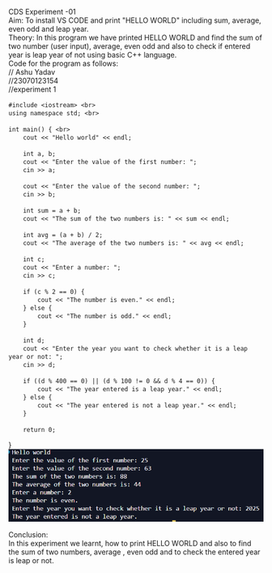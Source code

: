 CDS Experiment -01 <br>
Aim: To install VS CODE and print "HELLO WORLD" including sum, average, even odd and leap year. <br>
Theory: In this program we have printed HELLO WORLD  and find the sum of two number (user input), average, even odd and also to check if entered year is leap year of not using basic C++ language.<br>
Code for the program as follows:<br>
// Ashu Yadav <br>
//23070123154 <br>
//experiment 1 <br>

```
#include <iostream> <br>
using namespace std; <br>

int main() { <br>
    cout << "Hello world" << endl;

    int a, b;
    cout << "Enter the value of the first number: ";  
    cin >> a;

    cout << "Enter the value of the second number: ";
    cin >> b;

    int sum = a + b;
    cout << "The sum of the two numbers is: " << sum << endl;
    
    int avg = (a + b) / 2;
    cout << "The average of the two numbers is: " << avg << endl;

    int c;
    cout << "Enter a number: ";
    cin >> c;

    if (c % 2 == 0) {
        cout << "The number is even." << endl;
    } else {
        cout << "The number is odd." << endl;
    }

    int d;
    cout << "Enter the year you want to check whether it is a leap year or not: ";
    cin >> d;

    if ((d % 400 == 0) || (d % 100 != 0 && d % 4 == 0)) {
        cout << "The year entered is a leap year." << endl;
    } else {
        cout << "The year entered is not a leap year." << endl;
    }

    return 0;
```
} <br>
![exp1](https://github.com/ashuydv-05/CDS-Experiment-1/blob/main/Screenshot%202024-07-30%20151908.png) <br>

Conclusion:<br>
In this experiment we learnt, how to print HELLO WORLD and also to find the sum of two numbers, average , even odd and to check the entered year is leap or not.<br>


